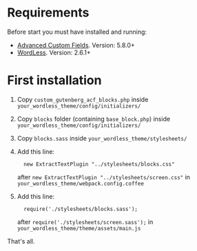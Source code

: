 # Requirements

Before start you must have installed and running:
- [Advanced Custom Fields](https://github.com/AdvancedCustomFields/acf). Version: 5.8.0+
- [WordLess](https://github.com/welaika/wordless). Version: 2.6.1+

# First installation

1. Copy `custom_gutenberg_acf_blocks.php` inside `your_wordless_theme/config/initializers/`

2. Copy `blocks` folder (containing `base_block.php`) inside `your_wordless_theme/config/initializers/`

3. Copy `blocks.sass` inside `your_wordless_theme/stylesheets/`

4. Add this line:
   ```
     new ExtractTextPlugin "../stylesheets/blocks.css"
   ```
   after `new ExtractTextPlugin "../stylesheets/screen.css"` in `your_wordless_theme/webpack.config.coffee`

5. Add this line:
   ```
     require('./stylesheets/blocks.sass');
   ```
   after `require('./stylesheets/screen.sass');` in `your_wordless_theme/theme/assets/main.js`

That's all.
